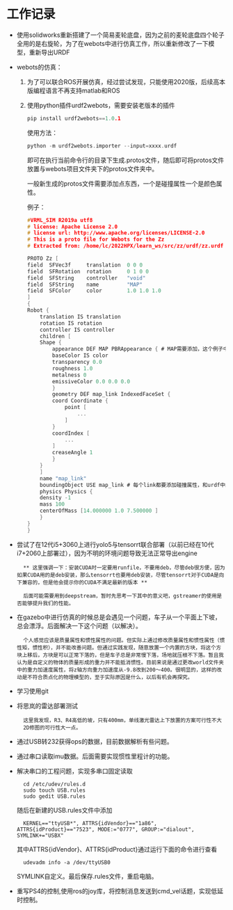 # 工作记录
- 使用solidworks重新搭建了一个简易麦轮底盘，因为之前的麦轮底盘四个轮子全用的是右旋轮，为了在webots中进行仿真工作，所以重新修改了一下模型，重新导出URDF
- webots的仿真：

    1. 为了可以联合ROS开展仿真，经过尝试发现，只能使用2020版，后续高本版编程语言不再支持matlab和ROS
    2. 使用python插件urdf2webots，需要安装老版本的插件
        ```c
        pip install urdf2webots==1.0.1
        ```
        使用方法：

        ```c
        python -m urdf2webots.importer --input=xxxx.urdf
        ```
        即可在执行当前命令行的目录下生成.protos文件，随后即可将protos文件放置与webots项目文件夹下的protos文件夹中。
        
        一般新生成的protos文件需要添加点东西，一个是碰撞属性一个是颜色属性。
        
        例子：
        ```c
        #VRML_SIM R2019a utf8
        # license: Apache License 2.0
        # license url: http://www.apache.org/licenses/LICENSE-2.0
        # This is a proto file for Webots for the Zz
        # Extracted from: /home/lc/2022HPX/learn_ws/src/zz/urdf/zz.urdf

        PROTO Zz [
        field  SFVec3f     translation  0 0 0
        field  SFRotation  rotation     0 1 0 0
        field  SFString    controller   "void"
        field  SFString    name         "MAP"
        field  SFColor     color        1.0 1.0 1.0
        ]
        {
        Robot {
            translation IS translation
            rotation IS rotation
            controller IS controller
            children [
            Shape {
                appearance DEF MAP PBRAppearance { # MAP需要添加，这个例子中只有一个零件存在，所以appearance用不到，其他零件多的时候，可以使用通过DEF定义好的appearance
                baseColor IS color
                transparency 0.0
                roughness 1.0
                metalness 0
                emissiveColor 0.0 0.0 0.0
                }
                geometry DEF map_link IndexedFaceSet {
                coord Coordinate {
                    point [
                        ...
                    ]
                }
                coordIndex [
                    ...
                ]
                creaseAngle 1
                }
            }
            ]
            name "map_link"
            boundingObject USE map_link # 每个link都要添加碰撞属性，和urdf中的collision比较像，但他自己不会自动生成
            physics Physics {
            density -1
            mass 100
            centerOfMass [14.000000 1.0 7.500000 ]
            }
        }
        }
        ```
- 尝试了在12代i5+3060上进行yolo5与tensorrt联合部署（以前已经在10代i7+2060上部署过），因为不明的环境问题导致无法正常导出engine

        ** 这里强调一下：安装CUDA时一定要用runfile，不要用deb，尽管deb很方便，因为如果CUDA用的是deb安装，那么tensorrt也要用deb安装，尽管tensorrt对于CUDA是向下兼容的，但是他会提示你的CUDA不满足最新的版本 **

        后面可能需要用到deepstream，暂时先思考一下其中的意义吧，gstreamer的使用是否能够提升我们的性能。
- 在gazebo中进行仿真的时候总是会遇见一个问题，车子从一个平面上下坡，总会漂浮。后面解决一下这个问题（以解决）。
    
        个人感觉应该是质量属性和惯性属性的问题。但实际上通过修改质量属性和惯性属性（惯性矩，惯性积），并不能改善问题。但通过实践发现，随意放置一个内置的方块，将这个方块上移后，方块是可以正常下落的，但是车子总是非常慢下落，场地就压根不下落。暂且我认为是自定义的物体的质量形成的重力并不能抵消惯性。目前来说是通过更改world文件夹中的重力加速度属性，将z轴方向重力加速度从-9.8改到200～400。很明显的，这样的改动是不符合质点化的物理模型的，至于实际原因是什么，以后有机会再探究。
    
- 学习使用git
- 将思岚的雷达部署测试
        
        这里我发现，R3、R4高低的坡，只有400mm，单线激光雷达上下放置的方案可行性不大
        2D修图的可行性大一点。
    
- 通过USB转232获得ops的数据，目前数据解析有些问题。
- 通过串口读取imu数据。后面需要实现惯性里程计的功能。
- 解决串口的工程问题，实现多串口固定读取

        cd /etc/udev/rules.d
        sudo touch USB.rules
        sudo gedit USB.rules
    随后在新建的USB.rules文件中添加

        KERNEL=="ttyUSB*", ATTRS{idVendor}=="1a86", ATTRS{idProduct}=="7523", MODE:="0777", GROUP:="dialout",  SYMLINK+="USBX"
    其中ATTRS{idVendor}、ATTRS{idProduct}通过运行下面的命令进行查看
        
        udevadm info -a /dev/ttyUSB0

    SYMLINK自定义。最后保存.rules文件，重启电脑。
- 重写PS4的控制,使用ros的joy库，将控制消息发送到cmd_vel话题，实现低延时控制。